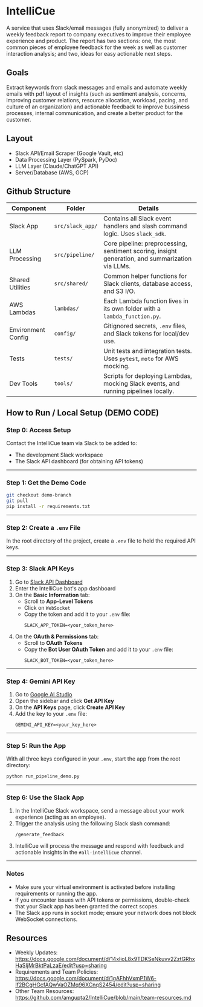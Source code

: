 # IntelliCue
A service that uses Slack/email messages (fully anonymized) to deliver a weekly feedback report to company executives to improve their employee experience and product. The report has two sections: one, the most common pieces of employee feedback for the week as well as customer interaction analysis; and two, ideas for easy actionable next steps.

## Goals
Extract keywords from slack messages and emails and automate weekly emails with pdf layout of insights (such as sentiment analysis, concerns, improving customer relations, resource allocation, workload, pacing, and culture of an organization) and actionable feedback to improve bussiness processes, internal communication, and create a better product for the customer. 

## Layout
- Slack API/Email Scraper (Google Vault, etc)
- Data Processing Layer (PySpark, PyDoc)
- LLM Layer (Claude/ChatGPT API)
- Server/Database (AWS, GCP)

## Github Structure
| Component         | Folder         | Details                                                                 |
|------------------|----------------|-------------------------------------------------------------------------|
| Slack App         | `src/slack_app/` | Contains all Slack event handlers and slash command logic. Uses `slack_sdk`. |
| LLM Processing    | `src/pipeline/` | Core pipeline: preprocessing, sentiment scoring, insight generation, and summarization via LLMs. |
| Shared Utilities  | `src/shared/`   | Common helper functions for Slack clients, database access, and S3 I/O. |
| AWS Lambdas       | `lambdas/`      | Each Lambda function lives in its own folder with a `lambda_function.py`. |
| Environment Config| `config/`       | Gitignored secrets, `.env` files, and Slack tokens for local/dev use.  |
| Tests             | `tests/`        | Unit tests and integration tests. Uses `pytest`, `moto` for AWS mocking. |
| Dev Tools         | `tools/`        | Scripts for deploying Lambdas, mocking Slack events, and running pipelines locally. |


## How to Run / Local Setup (DEMO CODE)

### Step 0: Access Setup
Contact the IntelliCue team via Slack to be added to:
- The development Slack workspace
- The Slack API dashboard (for obtaining API tokens)

---

### Step 1: Get the Demo Code
```bash
git checkout demo-branch
git pull
pip install -r requirements.txt
```

---

### Step 2: Create a `.env` File
In the root directory of the project, create a `.env` file to hold the required API keys.

---

### Step 3: Slack API Keys

1. Go to [Slack API Dashboard](https://api.slack.com/apps)
2. Enter the IntelliCue bot's app dashboard
3. On the **Basic Information** tab:
   - Scroll to **App-Level Tokens**
   - Click on `WebSocket`
   - Copy the token and add it to your `.env` file:
     ```
     SLACK_APP_TOKEN=<your_token_here>
     ```
4. On the **OAuth & Permissions** tab:
   - Scroll to **OAuth Tokens**
   - Copy the **Bot User OAuth Token** and add it to your `.env` file:
     ```
     SLACK_BOT_TOKEN=<your_token_here>
     ```

---

### Step 4: Gemini API Key

1. Go to [Google AI Studio](https://aistudio.google.com/app/)
2. Open the sidebar and click **Get API Key**
3. On the **API Keys** page, click **Create API Key**
4. Add the key to your `.env` file:
   ```
   GEMINI_API_KEY=<your_key_here>
   ```

---

### Step 5: Run the App

With all three keys configured in your `.env`, start the app from the root directory:

```bash
python run_pipeline_demo.py
```

---

### Step 6: Use the Slack App

1. In the IntelliCue Slack workspace, send a message about your work experience (acting as an employee).
2. Trigger the analysis using the following Slack slash command:
   ```
   /generate_feedback
   ```
3. IntelliCue will process the message and respond with feedback and actionable insights in the `#all-intellicue` channel.

---

### Notes

- Make sure your virtual environment is activated before installing requirements or running the app.
- If you encounter issues with API tokens or permissions, double-check that your Slack app has been granted the correct scopes.
- The Slack app runs in socket mode; ensure your network does not block WebSocket connections.



## Resources
- Weekly Updates: https://docs.google.com/document/d/14xlioL8x9TDKSeNkuvv2ZztGRhxHaSIjMrBktPaLzaE/edit?usp=sharing
- Requirements and Team Policies: https://docs.google.com/document/d/1gAFhhVxmP1W6-If2BCgHGcfAQwVaOZMq96XCnqS2454/edit?usp=sharing
- Other Team Resources: https://github.com/amgupta2/IntelliCue/blob/main/team-resources.md
